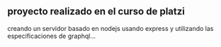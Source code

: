 ## proyecto realizado en el curso de platzi

creando un servidor basado en nodejs usando express y utilizando las especificaciones de graphql...